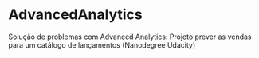 # AdvancedAnalytics
Solução de problemas com Advanced Analytics: Projeto prever as vendas para um catálogo de lançamentos (Nanodegree Udacity)
